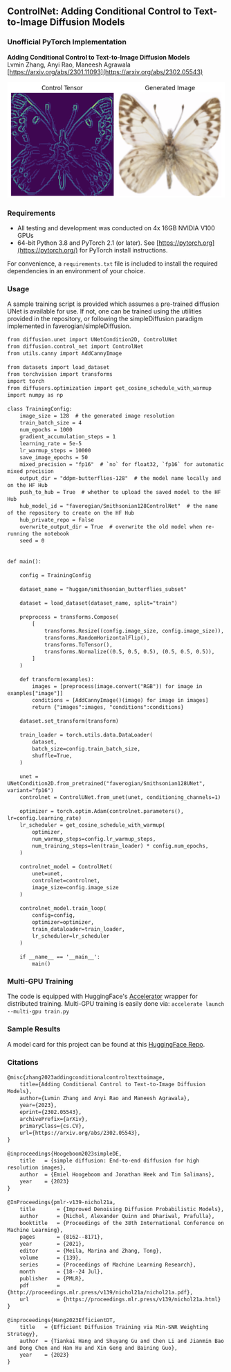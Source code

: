 ## ControlNet: Adding Conditional Control to Text-to-Image Diffusion Models
### Unofficial PyTorch Implementation 

**Adding Conditional Control to Text-to-Image Diffusion Models**  
Lvmin Zhang, Anyi Rao, Maneesh Agrawala  
[https://arxiv.org/abs/2301.11093](https://arxiv.org/abs/2302.05543)

![alt text](https://github.com/faverogian/controlNet/blob/main/assets/controlNet.png?raw=true)

### Requirements
* All testing and development was conducted on 4x 16GB NVIDIA V100 GPUs
* 64-bit Python 3.8 and PyTorch 2.1 (or later). See  [https://pytorch.org](https://pytorch.org/)  for PyTorch install instructions.

For convenience, a `requirements.txt` file is included to install the required dependencies in an environment of your choice.

### Usage

A sample training script is provided which assumes a pre-trained diffusion UNet is available for use. If not, one can be trained using the utilities provided in the repository, or following the simpleDiffusion paradigm implemented in faverogian/simpleDiffusion. 

	from diffusion.unet import UNetCondition2D, ControlUNet
	from diffusion.control_net import ControlNet
	from utils.canny import AddCannyImage
	
	from datasets import load_dataset
	from torchvision import transforms
	import torch
	from diffusers.optimization import get_cosine_schedule_with_warmup
	import numpy as np

	class TrainingConfig:
	    image_size = 128  # the generated image resolution
	    train_batch_size = 4
	    num_epochs = 1000
	    gradient_accumulation_steps = 1
	    learning_rate = 5e-5
	    lr_warmup_steps = 10000
	    save_image_epochs = 50
	    mixed_precision = "fp16"  # `no` for float32, `fp16` for automatic mixed precision
	    output_dir = "ddpm-butterflies-128"  # the model name locally and on the HF Hub
	    push_to_hub = True  # whether to upload the saved model to the HF Hub
	    hub_model_id = "faverogian/Smithsonian128ControlNet"  # the name of the repository to create on the HF Hub
	    hub_private_repo = False
	    overwrite_output_dir = True  # overwrite the old model when re-running the notebook
	    seed = 0


	def main():   
	
	    config = TrainingConfig
	
	    dataset_name = "huggan/smithsonian_butterflies_subset"
	
	    dataset = load_dataset(dataset_name, split="train")
	
	    preprocess = transforms.Compose(
	        [
	            transforms.Resize((config.image_size, config.image_size)),
	            transforms.RandomHorizontalFlip(),
	            transforms.ToTensor(),
	            transforms.Normalize((0.5, 0.5, 0.5), (0.5, 0.5, 0.5)),
	        ]
	    )
	
	    def transform(examples):
	        images = [preprocess(image.convert("RGB")) for image in examples["image"]]
	        conditions = [AddCannyImage()(image) for image in images]
	        return {"images":images, "conditions":conditions}
	
	    dataset.set_transform(transform)
	
	    train_loader = torch.utils.data.DataLoader(
	        dataset,
	        batch_size=config.train_batch_size,
	        shuffle=True,
	    )
	
	    unet = UNetCondition2D.from_pretrained("faverogian/Smithsonian128UNet", variant="fp16")
	    controlnet = ControlUNet.from_unet(unet, conditioning_channels=1)
	
	    optimizer = torch.optim.Adam(controlnet.parameters(), lr=config.learning_rate)
	    lr_scheduler = get_cosine_schedule_with_warmup(
	        optimizer,
	        num_warmup_steps=config.lr_warmup_steps,
	        num_training_steps=len(train_loader) * config.num_epochs,
	    )
	
	    controlnet_model = ControlNet(
	        unet=unet,
	        controlnet=controlnet,
	        image_size=config.image_size
	    )
	
	    controlnet_model.train_loop(
	        config=config,
	        optimizer=optimizer,
	        train_dataloader=train_loader,
	        lr_scheduler=lr_scheduler
	    )
	    
	    if __name__ == '__main__':
	        main()

### Multi-GPU Training
The code is equipped with HuggingFace's [Accelerator](https://huggingface.co/docs/accelerate/en/index) wrapper for distributed training. Multi-GPU training is easily done via:
`accelerate launch --multi-gpu train.py`

### Sample Results
A model card for this project can be found at this [HuggingFace Repo](https://huggingface.co/faverogian/Smithsonian128ControlNet).

### Citations

	@misc{zhang2023addingconditionalcontroltexttoimage,
        title={Adding Conditional Control to Text-to-Image Diffusion Models}, 
        author={Lvmin Zhang and Anyi Rao and Maneesh Agrawala},
        year={2023},
        eprint={2302.05543},
        archivePrefix={arXiv},
        primaryClass={cs.CV},
        url={https://arxiv.org/abs/2302.05543}, 
	}

    @inproceedings{Hoogeboom2023simpleDE,
	    title   = {simple diffusion: End-to-end diffusion for high resolution images},
	    author  = {Emiel Hoogeboom and Jonathan Heek and Tim Salimans},
	    year    = {2023}
	}
    
    @InProceedings{pmlr-v139-nichol21a,
	    title       = {Improved Denoising Diffusion Probabilistic Models},
	    author      = {Nichol, Alexander Quinn and Dhariwal, Prafulla},
	    booktitle   = {Proceedings of the 38th International Conference on Machine Learning},
	    pages       = {8162--8171},
	    year        = {2021},
	    editor      = {Meila, Marina and Zhang, Tong},
	    volume      = {139},
	    series      = {Proceedings of Machine Learning Research},
	    month       = {18--24 Jul},
	    publisher   = {PMLR},
	    pdf         = {http://proceedings.mlr.press/v139/nichol21a/nichol21a.pdf},
	    url         = {https://proceedings.mlr.press/v139/nichol21a.html}
    }

    @inproceedings{Hang2023EfficientDT,
	    title   = {Efficient Diffusion Training via Min-SNR Weighting Strategy},
	    author  = {Tiankai Hang and Shuyang Gu and Chen Li and Jianmin Bao and Dong Chen and Han Hu and Xin Geng and Baining Guo},
	    year    = {2023}
	}
